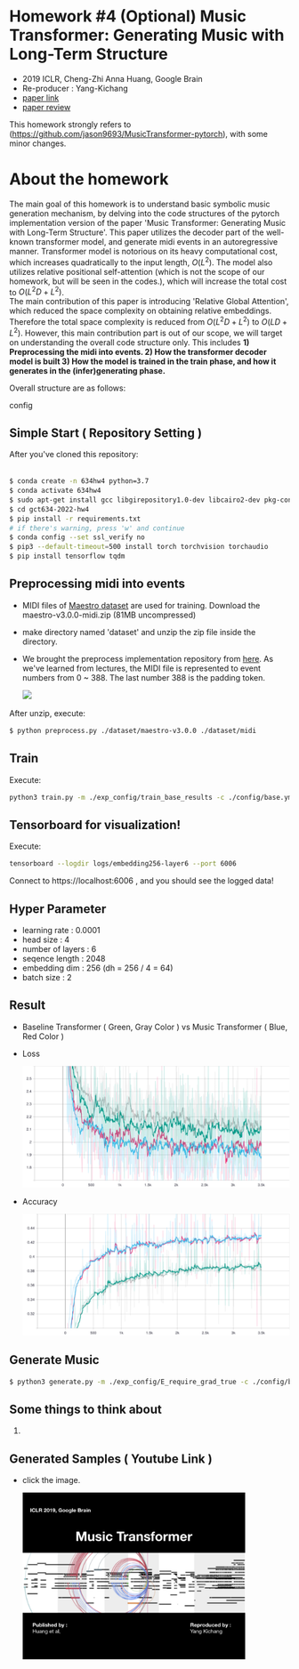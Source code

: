 # Homework #4 (Optional) Music Transformer: Generating Music with Long-Term Structure

- 2019 ICLR, Cheng-Zhi Anna Huang, Google Brain
- Re-producer : Yang-Kichang
- [paper link](https://arxiv.org/abs/1809.04281) 
- [paper review](https://github.com/SSUHan/PaparReviews/issues/13)

This homework strongly refers to (https://github.com/jason9693/MusicTransformer-pytorch), with some minor changes.


# About the homework

The main goal of this homework is to understand basic symbolic music generation mechanism, by delving into the code structures of the pytorch implementation version of the paper 'Music Transformer: Generating Music with Long-Term Structure'. This paper utilizes the decoder part of the well-known transformer model, and generate midi events in an autoregressive manner. Transformer model is notorious on its heavy computational cost, which increases quadratically to the input length, $O(L^2)$. The model also utilizes relative positional self-attention (which is not the scope of our homework, but will be seen in the codes.), which will increase the total cost to $O(L^2D + L^2)$.  
The main contribution of this paper is introducing 'Relative Global Attention', which reduced the space complexity on obtaining relative embeddings. Therefore the total space complexity is reduced from $O(L^2D + L^2)$ to $O(LD + L^2)$. However, this main contribution part is out of our scope, we will target on understanding the overall code structure only. This includes **1) Preprocessing the midi into events. 2) How the transformer decoder model is built 3) How the model is trained in the train phase, and how it generates in the (infer)generating phase.**

Overall structure are as follows:

config 


## Simple Start ( Repository Setting )

After you've cloned this repository:

```bash

$ conda create -n 634hw4 python=3.7
$ conda activate 634hw4
$ sudo apt-get install gcc libgirepository1.0-dev libcairo2-dev pkg-config python3-dev gir1.2-gtk-3.0 libapt-pkg-dev
$ cd gct634-2022-hw4
$ pip install -r requirements.txt
# if there's warning, press 'w' and continue
$ conda config --set ssl_verify no
$ pip3 --default-timeout=500 install torch torchvision torchaudio
$ pip install tensorflow tqdm

```


## Preprocessing midi into events


* MIDI files of [Maestro dataset](https://magenta.tensorflow.org/datasets/maestro) are used for training.
  Download the maestro-v3.0.0-midi.zip (81MB uncompressed)

* make directory named 'dataset' and unzip the zip file inside the directory.

* We brought the preprocess implementation repository from [here](https://github.com/jason9693/midi-neural-processor).
  As we've learned from lectures, the MIDI file is represented to event numbers from 0 ~ 388.
  The last number 388 is the padding token.
  
  ![](https://user-images.githubusercontent.com/11185336/51083282-cddfc300-175a-11e9-9341-4a9042b17c19.png)

After unzip, execute:
```bash
$ python preprocess.py ./dataset/maestro-v3.0.0 ./dataset/midi
```

## Train

Execute:
```bash
python3 train.py -m ./exp_config/train_base_results -c ./config/base.yml ./config/train.yml
```

##  Tensorboard for visualization!

Execute:
```bash
tensorboard --logdir logs/embedding256-layer6 --port 6006
```
Connect to https://localhost:6006 , and you should see the logged data!


## Hyper Parameter

* learning rate : 0.0001
* head size : 4
* number of layers : 6
* seqence length : 2048
* embedding dim : 256 (dh = 256 / 4 = 64)
* batch size : 2


## Result

-  Baseline Transformer ( Green, Gray Color ) vs Music Transformer ( Blue, Red Color )

* Loss

  ![loss](readme_src/loss.svg)

* Accuracy

  ![accuracy](readme_src/accuracy.svg)



## Generate Music

```bash
$ python3 generate.py -m ./exp_config/E_require_grad_true -c ./config/base.yml ./config/generate.yml
```

## Some things to think about

1. 


## Generated Samples ( Youtube Link )

* click the image.

  [<img src="readme_src/sample_meta.jpeg" width="400"/>](https://www.youtube.com/watch?v=n6pi7QJ6nvk&list=PLVopZAnUrGWrbIkLGB3bz5nitWThIueS2)
